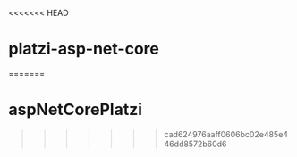 <<<<<<< HEAD
# platzi-asp-net-core
=======
# aspNetCorePlatzi
>>>>>>> cad624976aaff0606bc02e485e446dd8572b60d6
